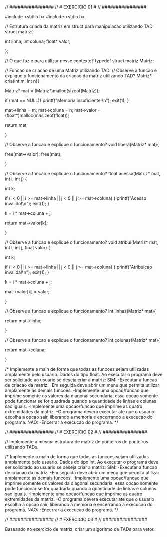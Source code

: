 // ################
// # EXERCICIO 01 #
// ################ 

#include <stdlib.h>
#include <stdio.h>

// Estrutura criada da matriz em struct para manipulacao utilizando TAD
struct matriz{

  int linha;
  int coluna;
  float* valor;

};

// O que faz e para utilizar nesse contexto?
typedef struct matriz Matriz;

// Funcao de criacao de uma Matriz utilizando TAD.
// Observe a funcao e explique o funcionamento da criacao da matriz utilizando TAD? 
Matriz* cria(int m, int n){

  Matriz* mat = (Matriz*)malloc(sizeof(Matriz));

  if (mat == NULL){
    printf("Memoria insuficiente!\n");
    exit(1);
  }

  mat->linha = m;
  mat->coluna = n;
  mat->valor = (float*)malloc(m*n*sizeof(float));

  return mat;

}

// Observe a funcao e explique o funcionamento? 
void libera(Matriz* mat){

  free(mat->valor);
  free(mat);

}

// Observe a funcao e explique o funcionamento?
float acessa(Matriz* mat, int i, int j) {

  int k;

  if (i < 0 || i >= mat->linha || j < 0 || j >= mat->coluna) {
    printf("Acesso invalido!\n");
    exit(1);
  }

  k = i * mat->coluna + j;

  return mat->valor[k];

}

// Observe a funcao e explique o funcionamento?
void atribui(Matriz* mat, int i, int j, float valor) {

  int k;

  if (i < 0 || i >= mat->linha || j < 0 || j >= mat->coluna) {
    printf("Atribuicao invalida!\n");
    exit(1);
  }

  k = i * mat->coluna + j;

  mat->valor[k] = valor;

}

// Observe a funcao e explique o funcionamento?
int linhas(Matriz* mat){

  return mat->linha;

}

// Observe a funcao e explique o funcionamento?
int colunas(Matriz* mat){

  return mat->coluna;

}

/*
  Implemente a main de forma que todas as funcoes sejam utilizadas amplamente pelo usuario.
  Dados do tipo float.
  Ao executar o programa deve ser solicitado ao usuario se deseja criar a matriz: 
    SIM: 
      -Executar a funcao de criacao da matriz.
      -Em seguida deve abrir um menu que permita utilizar amplamente as demais funcoes.
      -Implemente uma opcao/funcao que imprime somente os valores da diagonal secundaria, 
       essa opcao somente pode funcionar se for quadrada quando a quantidade de linhas 
       e colunas sao iguais.
      -Implemente uma opcao/funcao que imprime as quatro extremidades da matriz.
      -O programa devera executar ate que o usuario escolha a opcao sair, liberando a memoria e encerrando a execucao do programa.
    NAO: 
      -Encerrar a execucao do programa.
  */



// ################
// # EXERCICIO 02 #
// ################ 

// Implemente a mesma estrutura de matriz de ponteiros de ponteiros utilizando TADs.

  /*
  Implemente a main de forma que todas as funcoes sejam utilizadas amplamente pelo usuario.
  Dados do tipo int.
  Ao executar o programa deve ser solicitado ao usuario se deseja criar a matriz: 
    SIM: 
      -Executar a funcao de criacao da matriz.
      -Em seguida deve abrir um menu que permita utilizar amplamente as demais funcoes.
      -Implemente uma opcao/funcao que imprime somente os valores da diagonal secundaria, 
       essa opcao somente pode funcionar se for quadrada quando a quantidade de linhas 
       e colunas sao iguais.
      -Implemente uma opcao/funcao que imprime as quatro extremidades da matriz.
      -O programa devera executar ate que o usuario escolha a opcao sair, liberando a memoria e encerrando a execucao do programa.
    NAO: 
      -Encerrar a execucao do programa.
  */

// ################
// # EXERCICIO 03 #
// ################

Baseando no exercicio de matriz, criar um algoritmo de TADs para vetor. 
